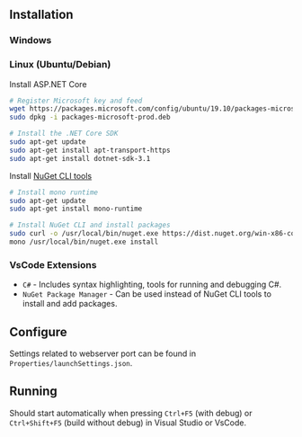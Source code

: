 ## Installation

### Windows
[//]: # (Todo)

### Linux (Ubuntu/Debian)

Install ASP.NET Core
``` bash
# Register Microsoft key and feed
wget https://packages.microsoft.com/config/ubuntu/19.10/packages-microsoft-prod.deb -O packages-microsoft-prod.deb
sudo dpkg -i packages-microsoft-prod.deb

# Install the .NET Core SDK
sudo apt-get update
sudo apt-get install apt-transport-https
sudo apt-get install dotnet-sdk-3.1
```

Install [NuGet CLI tools](https://docs.microsoft.com/en-us/nuget/install-nuget-client-tools)

```bash
# Install mono runtime
sudo apt-get update
sudo apt-get install mono-runtime

# Install NuGet CLI and install packages
sudo curl -o /usr/local/bin/nuget.exe https://dist.nuget.org/win-x86-commandline/latest/nuget.exe
mono /usr/local/bin/nuget.exe install
```

### VsCode Extensions
* `C#` - Includes syntax highlighting, tools for running and debugging C#.
* `NuGet Package Manager` - Can be used instead of NuGet CLI tools to install and add packages. 

## Configure
Settings related to webserver port can be found in `Properties/launchSettings.json`.

## Running 
Should start automatically when pressing `Ctrl+F5` (with debug) or `Ctrl+Shift+F5` (build without debug) in Visual Studio or VsCode.